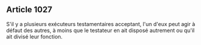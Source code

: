 Article 1027
----
S'il y a plusieurs exécuteurs testamentaires acceptant, l'un d'eux peut agir à
défaut des autres, à moins que le testateur en ait disposé autrement ou qu'il
ait divisé leur fonction.
